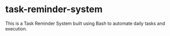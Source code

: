 # task-reminder-system
This is a Task Reminder System built using Bash to automate daily tasks and execution.
